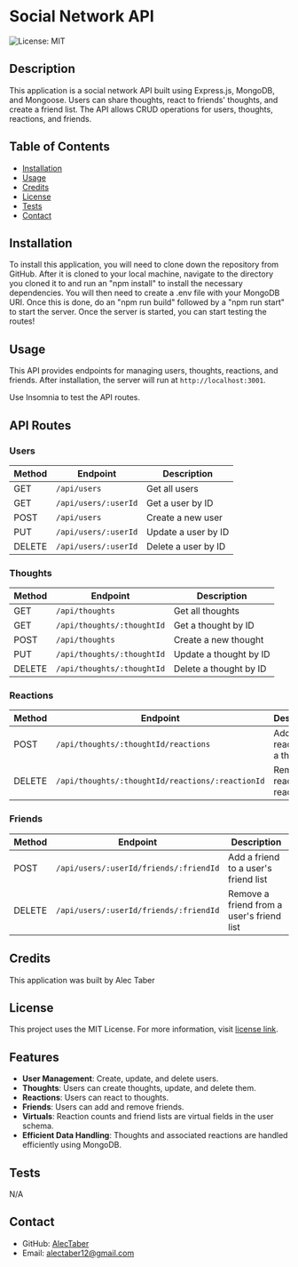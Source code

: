 # Social Network API
  ![License: MIT](https://img.shields.io/badge/License-MIT-green.svg)
## Description 

This application is a social network API built using Express.js, MongoDB, and Mongoose. Users can share thoughts, react to friends' thoughts, and create a friend list. The API allows CRUD operations for users, thoughts, reactions, and friends.

## Table of Contents

- [Installation](#installation)
- [Usage](#usage)
- [Credits](#credits)
- [License](#license)
- [Tests](#tests)
- [Contact](#contact)

## Installation

To install this application, you will need to clone down the repository from GitHub. After it is cloned to your local machine, navigate to the directory you cloned it to and run an "npm install" to install the necessary dependencies. You will then need to create a .env file with your MongoDB URI. Once this is done, do an "npm run build" followed by a "npm run start" to start the server. Once the server is started, you can start testing the routes!

## Usage

This API provides endpoints for managing users, thoughts, reactions, and friends. After installation, the server will run at `http://localhost:3001`.

Use Insomnia to test the API routes.

## API Routes

### Users

| Method | Endpoint                    | Description                          |
|--------|-----------------------------|--------------------------------------|
| GET    | `/api/users`                | Get all users                        |
| GET    | `/api/users/:userId`         | Get a user by ID                     |
| POST   | `/api/users`                | Create a new user                    |
| PUT    | `/api/users/:userId`         | Update a user by ID                  |
| DELETE | `/api/users/:userId`         | Delete a user by ID                  |

### Thoughts

| Method | Endpoint                      | Description                            |
|--------|-------------------------------|----------------------------------------|
| GET    | `/api/thoughts`               | Get all thoughts                       |
| GET    | `/api/thoughts/:thoughtId`     | Get a thought by ID                    |
| POST   | `/api/thoughts`               | Create a new thought                   |
| PUT    | `/api/thoughts/:thoughtId`     | Update a thought by ID                 |
| DELETE | `/api/thoughts/:thoughtId`     | Delete a thought by ID                 |

### Reactions

| Method | Endpoint                                       | Description                                   |
|--------|------------------------------------------------|-----------------------------------------------|
| POST   | `/api/thoughts/:thoughtId/reactions`           | Add a reaction to a thought                   |
| DELETE | `/api/thoughts/:thoughtId/reactions/:reactionId` | Remove a reaction by reaction ID              |

### Friends

| Method | Endpoint                           | Description                            |
|--------|------------------------------------|----------------------------------------|
| POST   | `/api/users/:userId/friends/:friendId` | Add a friend to a user's friend list    |
| DELETE | `/api/users/:userId/friends/:friendId` | Remove a friend from a user's friend list |


## Credits

This application was built by Alec Taber

## License
  
  This project uses the MIT License. For more information, visit [license link](https://opensource.org/licenses/MIT).

## Features

- **User Management**: Create, update, and delete users.
- **Thoughts**: Users can create thoughts, update, and delete them.
- **Reactions**: Users can react to thoughts.
- **Friends**: Users can add and remove friends.
- **Virtuals**: Reaction counts and friend lists are virtual fields in the user schema.
- **Efficient Data Handling**: Thoughts and associated reactions are handled efficiently using MongoDB.

## Tests

N/A

## Contact

- GitHub: [AlecTaber](https://github.com/AlecTaber)
- Email: [alectaber12@gmail.com](mailto:alectaber12@gmail.com)